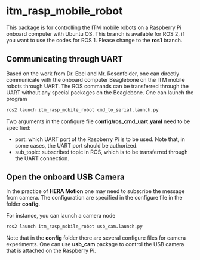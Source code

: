# itm_rasp_mobile_robot

This package is for controlling the ITM mobile robots on a Raspberry Pi onboard computer with Ubuntu OS. This branch is available for ROS 2, if you want to use the codes for ROS 1. Please change to the **ros1** branch.

## Communicating through UART

Based on the work from Dr. Ebel and Mr. Rosenfelder, one can directly communicate with the onboard computer Beaglebone on the ITM mobile robots through UART. The ROS commands can be transferred through the UART without any special packages on the Beaglebone. One can launch the program

```bash
ros2 launch itm_rasp_mobile_robot cmd_to_serial.launch.py
```

Two arguments in the configure file **config/ros_cmd_uart.yaml** need to be specified:

- port: which UART port of the Raspberry Pi is to be used. Note that, in some cases, the UART port should be authorized.
- sub_topic: subscribed topic in ROS, which is to be transferred through the UART connection.


## Open the onboard USB Camera

In the practice of **HERA Motion** one may need to subscribe the message from camera. The configuration are specified in the configure file in the folder **config**.

For instance, you can launch a camera node

```bash
ros2 launch itm_rasp_mobile_robot usb_cam.launch.py
```

Note that in the **config** folder there are several configure files for camera experiments. One can use **usb_cam** package to control the USB camera that is attached on the Raspberry Pi.
